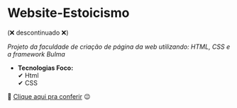 # Website-Estoicismo

(❌ descontinuado ❌)

*Projeto da faculdade de criação de página da web utilizando: HTML, CSS e a framework Bulma*

- **Tecnologias Foco:** <br>
✔ Html <br>
✔ CSS

🔗 <a href="https://jeanpcb.github.io/Website-Estoicismo/">Clique aqui pra conferir</a> 😉
